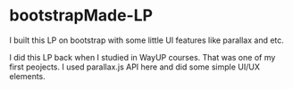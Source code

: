 # bootstrapMade-LP
I built this LP on bootstrap with some little UI features like parallax and etc.

I did this LP back when I studied in WayUP courses. That was one of my first peojects.
I used parallax.js API here and did some simple UI/UX elements.
